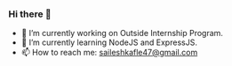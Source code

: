 ### Hi there 👋

- 🔭 I’m currently working on Outside Internship Program. 
- 🌱 I’m currently learning NodeJS and ExpressJS.
- 📫 How to reach me: saileshkafle47@gmail.com


